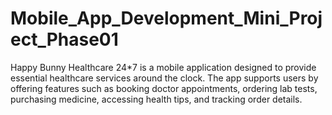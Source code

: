 # Mobile_App_Development_Mini_Project_Phase01
Happy Bunny Healthcare 24*7 is a mobile application designed to provide essential healthcare services around the clock. The app supports users by offering features such as booking doctor appointments, ordering lab tests, purchasing medicine, accessing health tips, and tracking order details. 
